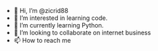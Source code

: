 - 👋 Hi, I’m @zicrid88
- 👀 I’m interested in learning code.
- 🌱 I’m currently learning Python.
- 💞️ I’m looking to collaborate on internet business
- 📫 How to reach me 

<!---
zicrid88/zicrid88 is a ✨ special ✨ repository because its `README.md` (this file) appears on your GitHub profile.
You can click the Preview link to take a look at your changes.
--->
